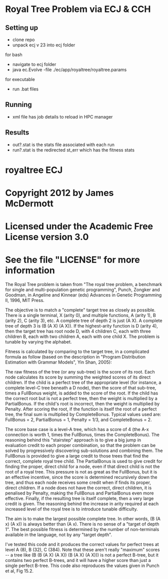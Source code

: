 # Royal Tree Problem via ECJ & CCH

## Setting up
- clone repo
- unpack ecj v 23 into ecj folder

for bash 
- navigate to ecj folder
- java ec.Evolve -file ./ec/app/royaltree/royaltree.params

for executable
- run .bat files

## Running
- xml file has job details to reload in HPC manager

## Results
- out?.stat is the stats file associated with each run
- run?.stat is the redirected st_err which has the fitness stats



# royaltree ECJ
# Copyright 2012 by James McDermott
# Licensed under the Academic Free License version 3.0
# See the file "LICENSE" for more information

The Royal Tree problem is taken from "The royal tree problem, a
benchmark for single and multi-population genetic programming", Punch,
Zongker and Goodman, in Angeline and Kinnear (eds) Advances in Genetic
Programming II, 1996, MIT Press.

The objective is to match a "complete" target tree as closely as
possible. There is a single terminal, X (arity 0), and multiple
functions, A (arity 1), B (arity 2), C (arity 3), etc. A complete tree
of depth 2 is just (A X). A complete tree of depth 3 is (B (A X) (A
X)). If the highest-arity function is D (arity 4), then the target
tree has root node D, with 4 children C, each with three children B,
each with two children A, each with one child X. The problem is
tunable by varying the alphabet.

Fitness is calculated by comparing to the target tree, in a
complicated formula as follow (based on the description in "Program
Distribution Estimation with Grammar Models", Yin Shan, 2005):


The raw fitness of the tree (or any sub-tree) is the score of its
root. Each node calculates its score by summing the weighted scores of
its direct children. If the child is a perfect tree of the appropriate
level (for instance, a complete level-C tree beneath a D node), then
the score of that sub-tree, times a FullBonus weight, is added to the
score of the root. If the child has the correct root but is not a
perfect tree, then the weight is multiplied by a PartialBonus. If the
child's root is incorrect, then the weight is multiplied by
Penalty. After scoring the root, if the function is itself the root of
a perfect tree, the final sum is multiplied by CompleteBonus. Typical
values used are: FullBonus = 2, PartialBonus = 1, Penalty = 1/3, and
CompleteBonus = 2.

The score base case is a level-A tree, which has a score of 4 (the
A-x connection is worth 1, times the FullBonus, times the
CompleteBonus). The reasoning behind this "stairstep" approach is
to give a big jump in evaluation credit to each proper combination,
so that the problem can be solved by progressively discovering
sub-solutions and combining them. The FullBonus is provided to give
a large credit to those trees that find the correct, complete royal
tree child. The PartialBonus is used to give credit for finding the
proper, direct child for a node, even if that direct child is not
the root of a royal tree. This pressure is not as great as the
FullBonus, but it is an effective incentive, since the score is
determined recursively down the tree, and thus each node receives
some credit when if finds its proper, direct children. If a node
does not have the correct, direct children, it is penalised by
Penalty, making the FullBonus and PartialBonus even more effective.
Finally, if the resulting tree is itself complete, then a very
large credit is given. The reasoning behind the increase in arity
required at each increased level of the royal tree is to introduce
tunable difficulty.


The aim is to make the largest possible complete tree. In other words,
(B (A x) (A x)) is always better than (A x). There is no sense of a
"target of depth 1". The best possible fitness is determined by the
number of non-terminals available in the language, not by any "target
depth".

I've tested this code and it produces the correct values for perfect
trees at level A (8), B (32), C (384). Note that these aren't really
"maximum" scores -- a tree like (B (B (A X) (A X)) (B (A X) (A X))) is
not a perfect B-tree, but it contains two perfect B-trees, and it will
have a higher score than just a single perfect B-tree. This code also
reproduces the values given in Punch et al, Fig 15.2.
